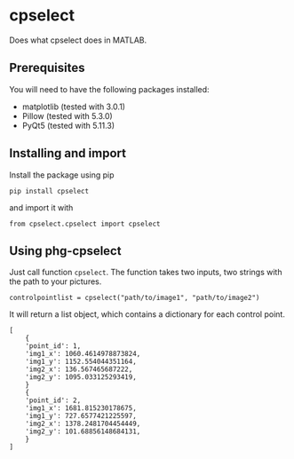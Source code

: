 # cpselect
Does what cpselect does in MATLAB.

## Prerequisites
You will need to have the following packages installed:
* matplotlib (tested with 3.0.1)
* Pillow (tested with 5.3.0)
* PyQt5 (tested with 5.11.3)


## Installing and import

Install the package using pip

`pip install cpselect`

and import it with

`from cpselect.cpselect import cpselect`

## Using phg-cpselect
Just call function `cpselect`. The function takes two inputs, two strings with the path to your pictures.

`controlpointlist = cpselect("path/to/image1", "path/to/image2")`

It will return a list object, which contains a dictionary for each control point.

    [
        {
        'point_id': 1,
        'img1_x': 1060.4614978873824,
        'img1_y': 1152.554044351164,
        'img2_x': 136.567465687222,
        'img2_y': 1095.033125293419,
        }
        {
        'point_id': 2,
        'img1_x': 1681.815230178675,
        'img1_y': 727.6577421225597,
        'img2_x': 1378.2481704454449,
        'img2_y': 101.68856148684131,
        }
    ]
